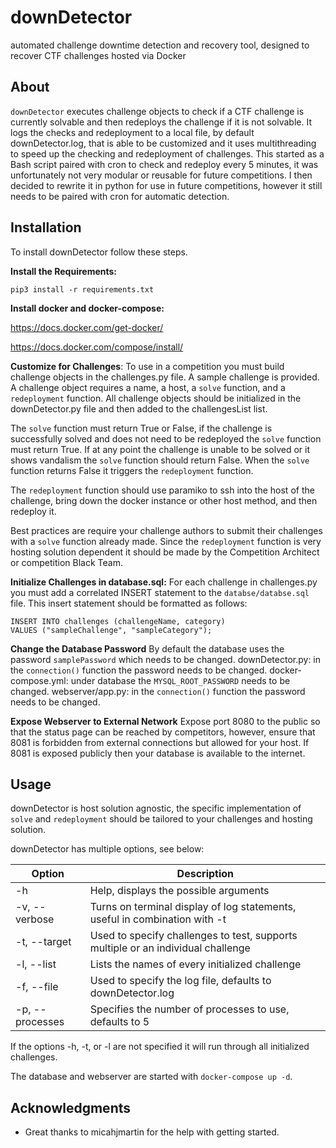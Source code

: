 # downDetector
automated challenge downtime detection and recovery tool, designed to recover CTF challenges hosted via Docker

## About
`downDetector` executes challenge objects to check if a CTF challenge is currently solvable and then redeploys the challenge if it is not
solvable.  It logs the checks and redeployment to a local file, by default downDetector.log, that is able to be customized and it uses
multithreading to speed up the checking and redeployment of challenges.  This started as a Bash script paired with cron to check and 
redeploy every 5 minutes, it was unfortunately not very modular or reusable for future competitions.  I then decided to rewrite it in 
python for use in future competitions, however it still needs to be paired with cron for automatic detection.

## Installation
To install downDetector follow these steps.

__Install the Requirements:__
```
pip3 install -r requirements.txt
```
__Install docker and docker-compose:__

https://docs.docker.com/get-docker/

https://docs.docker.com/compose/install/

__Customize for Challenges__:
To use in a competition you must build challenge objects in the challenges.py file.  A sample challenge is provided.
A challenge object requires a name, a host, a `solve` function, and a `redeployment` function.  All challenge objects should be initialized
in the downDetector.py file and then added to the challengesList list.

The `solve` function must return True or False, if the challenge is successfully solved and does not need to be redeployed the `solve` 
function must return True.  If at any point the challenge is unable to be solved or it shows vandalism the `solve` function should return 
False.  When the `solve` function returns False it triggers the `redeployment` function.

The `redeployment` function should use paramiko to ssh into the host of the challenge, bring down the docker instance or other host method,
and then redeploy it.

Best practices are require your challenge authors to submit their challenges with a `solve` function already made.  Since the 
`redeployment` function is very hosting solution dependent it should be made by the Competition Architect or competition Black Team.

__Initialize Challenges in database.sql:__
For each challenge in challenges.py you must add a correlated INSERT statement to the `databse/databse.sql` file.   This insert statement should be formatted as follows:
```
INSERT INTO challenges (challengeName, category)
VALUES ("sampleChallenge", "sampleCategory");
```

__Change the Database Password__
By default the database uses the password `samplePassword` which needs to be changed.
downDetector.py: in the `connection()` function the password needs to be changed.
docker-compose.yml: under database the `MYSQL_ROOT_PASSWORD` needs to be changed.
webserver/app.py: in the `connection()` function the password needs to be changed.

__Expose Webserver to External Network__
Expose port 8080 to the public so that the status page can be reached by competitors, however, ensure that 8081 is forbidden from external connections but allowed for your host.  If 8081 is exposed publicly then your database is available to the internet.

## Usage
downDetector is host solution agnostic, the specific implementation of `solve` and `redeployment` should be tailored to your challenges
and hosting solution.

downDetector has multiple options, see below:

| Option | Description |
|-----------------|------------------------------------------------------------|
| -h | Help, displays the possible arguments |
| -v, --verbose | Turns on terminal display of log statements, useful in combination with -t |
| -t, --target | Used to specify challenges to test, supports multiple or an individual challenge |
| -l, --list | Lists the names of every initialized challenge |
| -f, --file | Used to specify the log file, defaults to downDetector.log |
| -p, --processes | Specifies the number of processes to use, defaults to 5 |

If the options -h, -t, or -l are not specified it will run through all initialized challenges.

The database and webserver are started with `docker-compose up -d`.

## Acknowledgments

* Great thanks to micahjmartin for the help with getting started.

